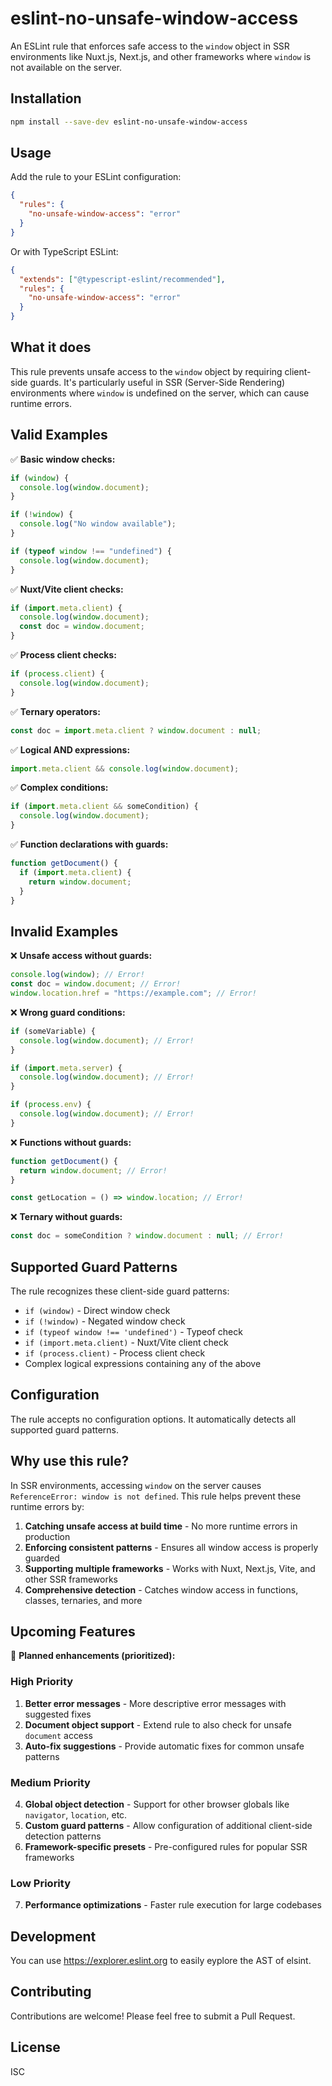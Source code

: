 # eslint-no-unsafe-window-access

An ESLint rule that enforces safe access to the `window` object in SSR environments like Nuxt.js, Next.js, and other frameworks where `window` is not available on the server.

## Installation

```bash
npm install --save-dev eslint-no-unsafe-window-access
```

## Usage

Add the rule to your ESLint configuration:

```json
{
  "rules": {
    "no-unsafe-window-access": "error"
  }
}
```

Or with TypeScript ESLint:

```json
{
  "extends": ["@typescript-eslint/recommended"],
  "rules": {
    "no-unsafe-window-access": "error"
  }
}
```

## What it does

This rule prevents unsafe access to the `window` object by requiring client-side guards. It's particularly useful in SSR (Server-Side Rendering) environments where `window` is undefined on the server, which can cause runtime errors.

## Valid Examples

✅ **Basic window checks:**

```javascript
if (window) {
  console.log(window.document);
}

if (!window) {
  console.log("No window available");
}

if (typeof window !== "undefined") {
  console.log(window.document);
}
```

✅ **Nuxt/Vite client checks:**

```javascript
if (import.meta.client) {
  console.log(window.document);
  const doc = window.document;
}
```

✅ **Process client checks:**

```javascript
if (process.client) {
  console.log(window.document);
}
```

✅ **Ternary operators:**

```javascript
const doc = import.meta.client ? window.document : null;
```

✅ **Logical AND expressions:**

```javascript
import.meta.client && console.log(window.document);
```

✅ **Complex conditions:**

```javascript
if (import.meta.client && someCondition) {
  console.log(window.document);
}
```

✅ **Function declarations with guards:**

```javascript
function getDocument() {
  if (import.meta.client) {
    return window.document;
  }
}
```

## Invalid Examples

❌ **Unsafe access without guards:**

```javascript
console.log(window); // Error!
const doc = window.document; // Error!
window.location.href = "https://example.com"; // Error!
```

❌ **Wrong guard conditions:**

```javascript
if (someVariable) {
  console.log(window.document); // Error!
}

if (import.meta.server) {
  console.log(window.document); // Error!
}

if (process.env) {
  console.log(window.document); // Error!
}
```

❌ **Functions without guards:**

```javascript
function getDocument() {
  return window.document; // Error!
}

const getLocation = () => window.location; // Error!
```

❌ **Ternary without guards:**

```javascript
const doc = someCondition ? window.document : null; // Error!
```

## Supported Guard Patterns

The rule recognizes these client-side guard patterns:

- `if (window)` - Direct window check
- `if (!window)` - Negated window check
- `if (typeof window !== 'undefined')` - Typeof check
- `if (import.meta.client)` - Nuxt/Vite client check
- `if (process.client)` - Process client check
- Complex logical expressions containing any of the above

## Configuration

The rule accepts no configuration options. It automatically detects all supported guard patterns.

## Why use this rule?

In SSR environments, accessing `window` on the server causes `ReferenceError: window is not defined`. This rule helps prevent these runtime errors by:

1. **Catching unsafe access at build time** - No more runtime errors in production
2. **Enforcing consistent patterns** - Ensures all window access is properly guarded
3. **Supporting multiple frameworks** - Works with Nuxt, Next.js, Vite, and other SSR frameworks
4. **Comprehensive detection** - Catches window access in functions, classes, ternaries, and more

## Upcoming Features

🚀 **Planned enhancements (prioritized):**

### High Priority

1. **Better error messages** - More descriptive error messages with suggested fixes
2. **Document object support** - Extend rule to also check for unsafe `document` access
3. **Auto-fix suggestions** - Provide automatic fixes for common unsafe patterns

### Medium Priority

4. **Global object detection** - Support for other browser globals like `navigator`, `location`, etc.
5. **Custom guard patterns** - Allow configuration of additional client-side detection patterns
6. **Framework-specific presets** - Pre-configured rules for popular SSR frameworks

### Low Priority

7. **Performance optimizations** - Faster rule execution for large codebases

## Development

You can use https://explorer.eslint.org to easily eyplore the AST of elsint.

## Contributing

Contributions are welcome! Please feel free to submit a Pull Request.

## License

ISC
